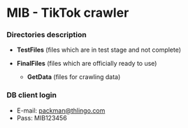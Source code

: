 # MIB - TikTok crawler

### Directories description

- **TestFiles** (files which are in test stage and not complete)
	
- **FinalFiles** (files which are officially ready to use)
	- **GetData** (files for crawling data)

### DB client login
- E-mail: packman@thlingo.com
- Pass: MIB123456
